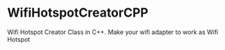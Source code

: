 # WifiHotspotCreatorCPP
Wifi Hotspot Creator Class in C++. Make your wifi adapter to work as Wifi Hotspot
